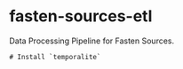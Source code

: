 # fasten-sources-etl
Data Processing Pipeline for Fasten Sources. 


```
# Install `temporalite`

```
